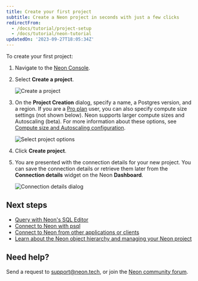 ```yaml
---
title: Create your first project
subtitle: Create a Neon project in seconds with just a few clicks
redirectFrom:
  - /docs/tutorial/project-setup
  - /docs/tutorial/neon-tutorial
updatedOn: '2023-09-27T18:05:34Z'
---
```


To create your first project:

1. Navigate to the [Neon Console](https://console.neon.tech).
2. Select **Create a project**.

   ![Create a project](/docs/get-started-with-neon/create_project.png)

3. On the **Project Creation** dialog, specify a name, a Postgres version, and a region. If you are a [Pro plan](/docs/introduction/pro-plan) user, you can also specify compute size settings (not shown below). Neon supports larger compute sizes and Autoscaling (beta). For more information about these options, see [Compute size and Autoscaling configuration](/docs/manage/endpoints#compute-size-and-autoscaling-configuration).

   ![Select project options](/docs/get-started-with-neon/select_project_options.png)

4. Click **Create project**.

5. You are presented with the connection details for your new project. You can save the connection details or retrieve them later from the **Connection details** widget on the Neon **Dashboard**.

   ![Connection details dialog](/docs/get-started-with-neon/connection_details_modal.png)

## Next steps

- [Query with Neon's SQL Editor](/docs/get-started-with-neon/query-with-neon-sql-editor)
- [Connect to Neon with psql](/docs/get-started-with-neon/query-with-psql-editor)
- [Connect to Neon from other applications or clients](/docs/connect/connect-from-any-app)
- [Learn about the Neon object hierarchy and managing your Neon project](/docs/manage/overview)

## Need help?

Send a request to [support@neon.tech](mailto:support@neon.tech), or join the [Neon community forum](https://community.neon.tech/).
